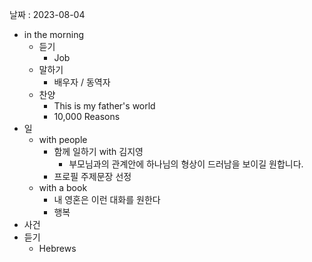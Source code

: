 날짜 : 2023-08-04
- in the morning
	- 듣기
		- Job
	- 말하기
		-  배우자 / 동역자 
	- 찬양
		- This is my father's world
		- 10,000 Reasons
- 일
	- with people
		- 함께 일하기 with 김지영
			- 부모님과의 관계안에 하나님의 형상이 드러남을 보이길 원합니다.
		- 프로필 주제문장 선정
	- with a book
		- 내 영혼은 이런 대화를 원한다
		- 행복
- 사건
- 듣기
	- Hebrews 
